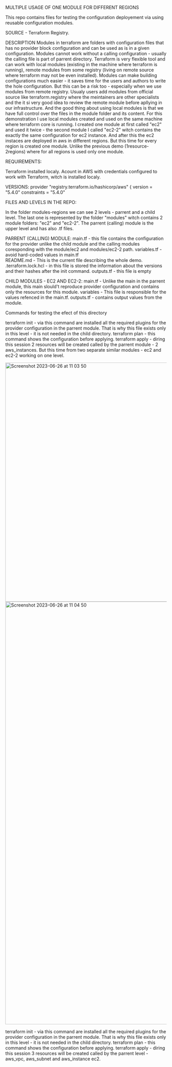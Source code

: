 MULTIPLE USAGE OF ONE MODULE FOR DIFFERENT REGIONS

This repo contains files for testing the configuration deployement via using reusable configuration modules.

SOURCE - Terraform Registry.

DESCRIPTION 
Modules in terraform are folders with configuration files that has no provider block configuration and can be used as is in a given configuration. Modules cannot work without a calling configuration - usually the calling 
file is part of parrent directory. Terraform is very flexible tool and can work with local modules (existing in the machine where terraform is running), remote modules from some registry (living on remote source where terraform may not be even installed). 
Modules can make building configurations much easier - it saves time for the users and authors to write the hole configuration. But this can be a risk too - especially when we use modules from remote registry. Usualy users add modules from official source
like terraform.registry where the meintainers are other specialists and the it si very good idea to review the remote module before apllying in our infrastructure. And the good thing about using local modules is that we have full control over the files in 
the module folder and its content. For this demonstration I use local modules created and used on the same machine where terraform core is running. I created one module at first called "ec2" and used it twice - the second module I called "ec2-2" witch contains
the exactly the same configuration for ec2 instance. And after this the ec2 instaces are deployed in aws in different regions. But this time for every region is created one module. Unlike the previous demo (1resource-2regions) where for all regions is used 
only one module.

REQUIREMENTS:

Terraform installed localy. Acount in AWS with credentials configured to work with Terraform, witch is installed localy.

VERSIONS: provider "registry.terraform.io/hashicorp/aws" { version = "5.4.0" constraints = "5.4.0"

FILES AND LEVELS IN THE REPO:

In the folder modules-regions we can see 2 levels - parrent and a child level. The last one is represented by the folder "modules" witch contains 2 module folders: "ec2" and "ec2-2". The parrent (calling) module is the upper level and has also .tf files.

PARRENT (CALLING) MODULE: 
main.tf - this file contains the configuration for the provider unlike the child module and the calling modules coresponding with the module/ec2 and modules/ec2-2 path. 
variables.tf - avoid hard-coded values in main.tf  
README.md - This is the current file describing the whole demo. 
.terraform.lock.hcl - in this file is stored the information about the versions and their hashes after the init command.
outputs.tf - this file is empty

CHILD MODULES - EC2 AND EC2-2: 
main.tf - Unlike the main in the parrent module, this main slould't reproduce provider configuration and contains only the resources for this module. 
variables - This file is responsible for the values refenced in the main.tf.
outputs.tf - contains output values from the module.

Commands for testing the efect of this directory

terraform init - via this command are installed all the required plugins for the provider configuration in the parrent module. That is why this file exists only in this level - it is not needed in the child directory. 
terraform plan - this command shows the configuration before applying. 
terraform apply - diring this session 2 resources will be created called by the parrent module - 2 aws_instances. But this time 
from two separate similar modules - ec2 and ec2-2 working on one level. 






<img width="746" alt="Screenshot 2023-06-26 at 11 03 50" src="https://github.com/dbeleva-af/the-rest/assets/105104959/acd51a24-8ca0-41c3-978f-9bcf60929dbb">













<img width="1319" alt="Screenshot 2023-06-26 at 11 04 50" src="https://github.com/dbeleva-af/the-rest/assets/105104959/196d2431-c9ee-469a-89c4-d71fbf8bba3b">

















terraform init - via this command are installed all the required plugins for the provider configuration in the parrent module. That is why this file exists only in this level - it is not needed in the child directory. terraform plan - this command shows the configuration before applying. terraform apply - diring this session 3 resources will be created called by the parrent level - aws_vpc, aws_subnet and aws_instance ec2.
